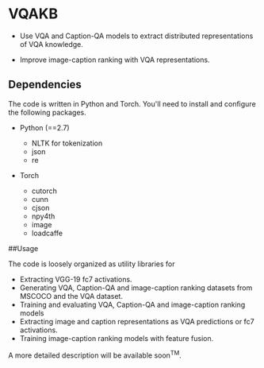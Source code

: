 # VQAKB

* Use VQA and Caption-QA models to extract distributed representations of VQA knowledge.

* Improve image-caption ranking with VQA representations.

## Dependencies

The code is written in Python and Torch. You'll need to install and configure the following packages.

* Python (==2.7)
	* NLTK for tokenization
	* json
	* re

* Torch
	* cutorch
	* cunn
	* cjson
	* npy4th
	* image
	* loadcaffe

##Usage

The code is loosely organized as utility libraries for 

* Extracting VGG-19 fc7 activations. 
* Generating VQA, Caption-QA and image-caption ranking datasets from MSCOCO and the VQA dataset.
* Training and evaluating VQA, Caption-QA and image-caption ranking models
* Extracting image and caption representations as VQA predictions or fc7 activations.
* Training image-caption ranking models with feature fusion.

A more detailed description will be available soon<sup>TM</sup>.